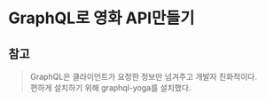# GraphQL로 영화 API만들기

## 참고

> GraphQL은 클라이언트가 요청한 정보만 넘겨주고 개발자 친화적이다.  
> 편하게 설치하기 위해 graphql-yoga를 설치했다.
